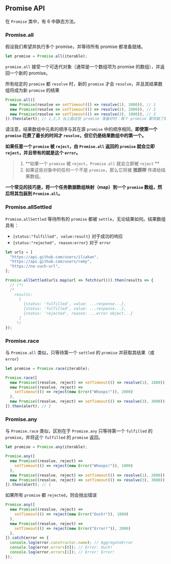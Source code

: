 ## Promise API

在 `Promise` 类中，有 6 中静态方法。

### Promise.all

假设我们希望并执行多个 promise，并等待所有 promise 都准备就绪。

```js
let promise = Promise.all(iterable);
```

`promise.all` 接受一个可迭代对象（通常是一个数组项为 promise 的数组），并返回一个新的 promise。

所有给定的 `promise` 都 `resolve` 时，新的 `promise` 才会 `resolve`，并且其结果数组将成为新 `promise` 的结果

```js
Promise.all([
  new Promise(resolve => setTimeout(() => resolve(1), 3000)), // 1
  new Promise(resolve => setTimeout(() => resolve(2), 2000)), // 2
  new Promise(resolve => setTimeout(() => resolve(3), 1000)), // 3
]).then(alert); // 1,2,3 当上面这些 promise 准备好时：每个 promise 都贡献了数组中的一个元素
```

请注意，结果数组中元素的顺序与其在源 `promise` 中的顺序相同。**即使第一个 `promise` 花费了最长的时间才 `resolve`，但它仍是结果数组中的第一个。**

**如果任意一个 `promise` 被 `reject`，由 `Promise.all` 返回的 `promise` 就会立即 `reject`，并且带有的就是这个 `error`。**

> 1. **如果一个 `promise` 被 `reject`，`Promise.all` 就会立即被 `reject` **
> 2. 如果这些对象中的任何一个不是 `promise`，那么它将被 **按原样** 传递给结果数组。

**一个常见的技巧是，将一个任务数据数组映射（map）到一个 `promise` 数组，然后将其包装到 `Promise.all`。**

### Promise.allSettled

`Promise.allSettled` 等待所有的 `promise` 都被 `settle`，无论结果如何。结果数组具有：

- `{status:"fulfilled", value:result}` 对于成功的响应
- `{status:"rejected", reason:error}` 对于 `error`

```js
let urls = [
  "https://api.github.com/users/iliakan",
  "https://api.github.com/users/remy",
  "https://no-such-url",
];

Promise.allSettled(urls.map(url => fetch(url))).then(results => {
  // (*)
  /*
    results:
      [
        {status: 'fulfilled', value: ...response...},
        {status: 'fulfilled', value: ...response...},
        {status: 'rejected', reason: ...error object...}
      ]
     */
});
```

### Promise.race

与 `Promise.all` 类似，只等待第一个 `settled` 的 `promise` 并获取其结果（或 `error`）

```js
let promise = Promise.race(iterable);
```

```js
Promise.race([
  new Promise((resolve, reject) => setTimeout(() => resolve(1), 1000)),
  new Promise((resolve, reject) =>
    setTimeout(() => reject(new Error("Whoops!")), 2000)
  ),
  new Promise((resolve, reject) => setTimeout(() => resolve(3), 3000)),
]).then(alert); // 1
```

### Promise.any

与 `Promise.race` 类似，区别在于 `Promise.any` 只等待第一个 `fulfilled` 的 `promise`，并将这个 `fulfilled` 的 `promise` 返回。

```js
let promise = Promise.any(iterable);
```

```js
Promise.any([
  new Promise((resolve, reject) =>
    setTimeout(() => reject(new Error("Whoops!")), 1000)
  ),
  new Promise((resolve, reject) => setTimeout(() => resolve(1), 2000)),
  new Promise((resolve, reject) => setTimeout(() => resolve(3), 3000)),
]).then(alert); // 1
```

如果所有 `promise` 都 `rejected`，则会抛出错误

```js
Promise.any([
  new Promise((resolve, reject) =>
    setTimeout(() => reject(new Error("Ouch!")), 1000)
  ),
  new Promise((resolve, reject) =>
    setTimeout(() => reject(new Error("Error!")), 2000)
  ),
]).catch(error => {
  console.log(error.constructor.name); // AggregateError
  console.log(error.errors[0]); // Error: Ouch!
  console.log(error.errors[1]); // Error: Error!
});
```
